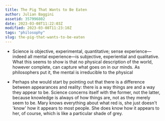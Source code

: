 ```yaml
---
title: The Pig That Wants to Be Eaten
author: Julian Baggini
assetid: 357996802
date: 2023-03-08T11:22:03Z
modified: 2023-03-08T11:23:10Z
tags: "philosophy"
slug: the-pig-that-wants-to-be-eaten
---
```


*  Science is objective, experimental, quantitative; sense experience—indeed all mental experience—is subjective, experiential and qualitative. What this seems to show is that no physical description of the world, however complete, can capture what goes on in our minds. As philosophers put it, the mental is irreducible to the physical

*  Perhaps she would start by pointing out that there is a difference between appearances and reality: there is a way things  are and a way they appear to be. Science concerns itself with the former, not the latter, because knowledge is always of how things are, not as they merely seem to be. Mary knows everything about what red is, she just doesn't 'know' how it appears to most people. She does know how it appears to her, of course, which is like a particular shade of grey.

